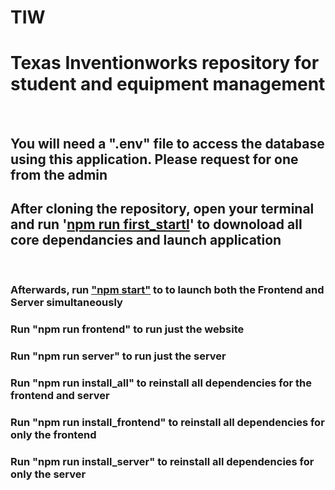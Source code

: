 # TIW
<h1>Texas Inventionworks repository for student and equipment management</h1>
<br>

<h2>You will need a ".env" file to access the database using this application. Please request for one from the admin</h2>

<h2>After cloning the repository, open your terminal and run '<ins>npm run first_startl</ins>' to downoload all core dependancies and launch application</h2>
<br>

<h3>Afterwards, run <ins>"npm start"</ins> to to launch both the Frontend and Server simultaneously</h3>

<h3>Run "npm run frontend" to run just the website</h3>

<h3>Run "npm run server" to run just the server</h3>

<h3>Run "npm run install_all" to reinstall all dependencies for the frontend and server</h3>

<h3>Run "npm run install_frontend" to reinstall all dependencies for only the frontend</h3>

<h3>Run "npm run install_server" to reinstall all dependencies for only the server</h3>
